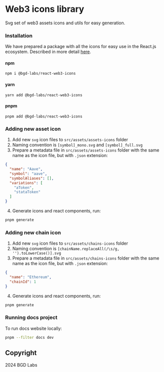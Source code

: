 # Web3 icons library
Svg set of web3 assets icons and utils for easy generation.

### Installation
We have prepared a package with all the icons for easy use in the React.js ecosystem. Described in more detail [here](./packages/react-web3-icons/README.md).

#### npm
<code>npm i @bgd-labs/react-web3-icons</code>
#### yarn
<code>yarn add @bgd-labs/react-web3-icons</code>
#### pnpm
<code>pnpm add @bgd-labs/react-web3-icons</code>

### Adding new asset icon
1. Add new `svg` icon files to `src/assets/assets-icons` folder
2. Naming convention is `[symbol]_mono.svg` and `[symbol]_full.svg`
3. Prepare a metadata file in `src/assets/assets-icons` folder with the same name as the icon file, but with `.json` extension:
```json
{
  "name": "Aave",
  "symbol": "aave",
  "symbolAliases": [],
  "variations": [
    "aToken",
    "stataToken"
  ]
}
```
4. Generate icons and react components, run:
```bash
pnpm generate
```

### Adding new chain icon
1. Add new `svg` icon files to `src/assets/chains-icons` folder
2. Naming convention is `[chainName.replaceAll(/\s/g, '').toLowerCase()].svg`
3. Prepare a metadata file in `src/assets/chains-icons` folder with the same name as the icon file, but with `.json` extension:

```json
{
  "name": "Ethereum",
  "chainId": 1
}
```
4. Generate icons and react components, run:
```bash
pnpm generate
```

### Running docs project

To run docs website locally:
```bash
pnpm --filter docs dev
```

## Copyright
2024 BGD Labs